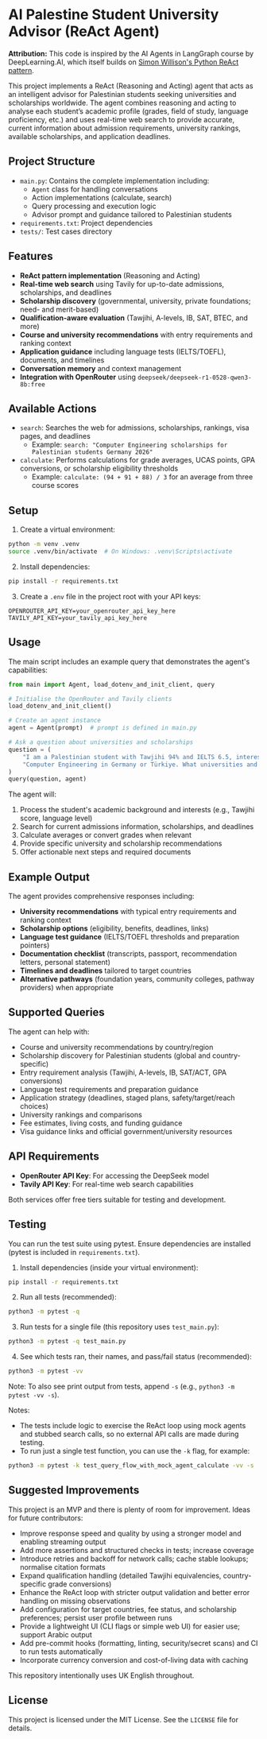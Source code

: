 # AI Palestine Student University Advisor (ReAct Agent)

**Attribution:**
This code is inspired by the AI Agents in LangGraph course by DeepLearning.AI, which itself builds on [Simon Willison's Python ReAct pattern](https://til.simonwillison.net/llms/python-react-pattern).

This project implements a ReAct (Reasoning and Acting) agent that acts as an intelligent advisor for Palestinian students seeking universities and scholarships worldwide. The agent combines reasoning and acting to analyse each student’s academic profile (grades, field of study, language proficiency, etc.) and uses real-time web search to provide accurate, current information about admission requirements, university rankings, available scholarships, and application deadlines.

## Project Structure
- `main.py`: Contains the complete implementation including:
  - `Agent` class for handling conversations
  - Action implementations (calculate, search)
  - Query processing and execution logic
  - Advisor prompt and guidance tailored to Palestinian students
- `requirements.txt`: Project dependencies
- `tests/`: Test cases directory

## Features
- **ReAct pattern implementation** (Reasoning and Acting)
- **Real-time web search** using Tavily for up-to-date admissions, scholarships, and deadlines
- **Scholarship discovery** (governmental, university, private foundations; need- and merit-based)
- **Qualification-aware evaluation** (Tawjihi, A-levels, IB, SAT, BTEC, and more)
- **Course and university recommendations** with entry requirements and ranking context
- **Application guidance** including language tests (IELTS/TOEFL), documents, and timelines
- **Conversation memory** and context management
- **Integration with OpenRouter** using `deepseek/deepseek-r1-0528-qwen3-8b:free`

## Available Actions
- `search`: Searches the web for admissions, scholarships, rankings, visa pages, and deadlines
  - Example: `search: "Computer Engineering scholarships for Palestinian students Germany 2026"`
- `calculate`: Performs calculations for grade averages, UCAS points, GPA conversions, or scholarship eligibility thresholds
  - Example: `calculate: (94 + 91 + 88) / 3` for an average from three course scores

## Setup
1. Create a virtual environment:
```bash
python -m venv .venv
source .venv/bin/activate  # On Windows: .venv\Scripts\activate
```

2. Install dependencies:
```bash
pip install -r requirements.txt
```

3. Create a `.env` file in the project root with your API keys:
```
OPENROUTER_API_KEY=your_openrouter_api_key_here
TAVILY_API_KEY=your_tavily_api_key_here
```

## Usage
The main script includes an example query that demonstrates the agent's capabilities:

```python
from main import Agent, load_dotenv_and_init_client, query

# Initialise the OpenRouter and Tavily clients
load_dotenv_and_init_client()

# Create an agent instance
agent = Agent(prompt)  # prompt is defined in main.py

# Ask a question about universities and scholarships
question = (
    "I am a Palestinian student with Tawjihi 94% and IELTS 6.5, interested in "
    "Computer Engineering in Germany or Türkiye. What universities and scholarships should I consider?"
)
query(question, agent)
```

The agent will:
1. Process the student's academic background and interests (e.g., Tawjihi score, language level)
2. Search for current admissions information, scholarships, and deadlines
3. Calculate averages or convert grades when relevant
4. Provide specific university and scholarship recommendations
5. Offer actionable next steps and required documents

## Example Output
The agent provides comprehensive responses including:
- **University recommendations** with typical entry requirements and ranking context
- **Scholarship options** (eligibility, benefits, deadlines, links)
- **Language test guidance** (IELTS/TOEFL thresholds and preparation pointers)
- **Documentation checklist** (transcripts, passport, recommendation letters, personal statement)
- **Timelines and deadlines** tailored to target countries
- **Alternative pathways** (foundation years, community colleges, pathway providers) when appropriate

## Supported Queries
The agent can help with:
- Course and university recommendations by country/region
- Scholarship discovery for Palestinian students (global and country-specific)
- Entry requirement analysis (Tawjihi, A-levels, IB, SAT/ACT, GPA conversions)
- Language test requirements and preparation guidance
- Application strategy (deadlines, staged plans, safety/target/reach choices)
- University rankings and comparisons
- Fee estimates, living costs, and funding guidance
- Visa guidance links and official government/university resources

## API Requirements
- **OpenRouter API Key**: For accessing the DeepSeek model
- **Tavily API Key**: For real-time web search capabilities

Both services offer free tiers suitable for testing and development.

## Testing

You can run the test suite using pytest. Ensure dependencies are installed (pytest is included in `requirements.txt`).

1. Install dependencies (inside your virtual environment):
```bash
pip install -r requirements.txt
```

2. Run all tests (recommended):
```bash
python3 -m pytest -q
```

3. Run tests for a single file (this repository uses `test_main.py`):
```bash
python3 -m pytest -q test_main.py
```

4. See which tests ran, their names, and pass/fail status (recommended):
```bash
python3 -m pytest -vv
```

Note: To also see print output from tests, append `-s` (e.g., `python3 -m pytest -vv -s`).

Notes:
- The tests include logic to exercise the ReAct loop using mock agents and stubbed search calls, so no external API calls are made during testing.
- To run just a single test function, you can use the `-k` flag, for example:
```bash
python3 -m pytest -k test_query_flow_with_mock_agent_calculate -vv -s
```

## Suggested Improvements
This project is an MVP and there is plenty of room for improvement. Ideas for future contributors:
- Improve response speed and quality by using a stronger model and enabling streaming output
- Add more assertions and structured checks in tests; increase coverage
- Introduce retries and backoff for network calls; cache stable lookups; normalise citation formats
- Expand qualification handling (detailed Tawjihi equivalencies, country-specific grade conversions)
- Enhance the ReAct loop with stricter output validation and better error handling on missing observations
- Add configuration for target countries, fee status, and scholarship preferences; persist user profile between runs
- Provide a lightweight UI (CLI flags or simple web UI) for easier use; support Arabic output
- Add pre-commit hooks (formatting, linting, security/secret scans) and CI to run tests automatically
- Incorporate currency conversion and cost-of-living data with caching

This repository intentionally uses UK English throughout.

## License

This project is licensed under the MIT License. See the `LICENSE` file for details.
